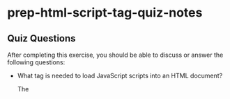 # prep-html-script-tag-quiz-notes

## Quiz Questions

After completing this exercise, you should be able to discuss or answer the following questions:

- What tag is needed to load JavaScript scripts into an HTML document?

  The <script> tag.

- How do you use a script tag to write JavaScript directly in the HTML document?

  The script element contains scripting statements or points to an external script file through the src attribute.

- How do you use a script tag to load an external JavaScript file?

  The src attribute specifies the URL of an external script file.

## Notes

All student notes should be written here.

How to write `Code Examples` in markdown

for JS:

```javascript
const data = 'Howdy';
```

for HTML:

```html
<div>
  <p>This is text content</p>
</div>
```

for CSS:

```css
div {
  width: 100%;
}
```
